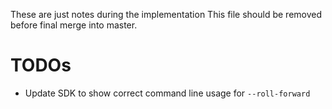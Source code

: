 These are just notes during the implementation
This file should be removed before final merge into master.

# TODOs

* Update SDK to show correct command line usage for `--roll-forward`
